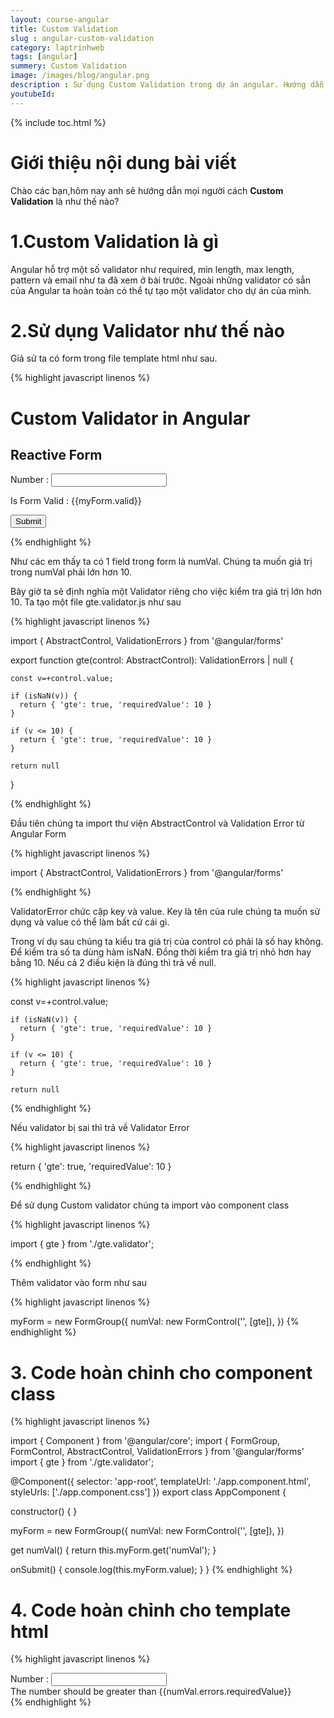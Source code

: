 ```yaml
---
layout: course-angular
title: Custom Validation  
slug : angular-custom-validation
category: laptrinhweb
tags: [angular]
summery: Custom Validation   
image: /images/blog/angular.png
description : Sử dụng Custom Validation trong dự án angular. Hướng dẫn cài đặt Custom Validation vào dự án Angular. Hướng dẫn các tạo một ứng dụng Custom Validation.
youtubeId: 
---
```


{% include toc.html %}

# **Giới thiệu nội dung bài viết**

Chào các bạn,hôm nay anh sẽ hướng dẫn mọi người cách <b>Custom Validation</b> là như thế nào?

# **1.Custom Validation là gì**

Angular hỗ trợ một số validator như required, min length, max length, pattern và email như ta đã xem ở bài trước. Ngoài những validator có sẳn của Angular ta hoàn toàn có thể tự tạo một validator cho dự án của mình.


# **2.Sử dụng Validator như thế nào**

Giả sử ta có form trong file template html như sau.

{% highlight javascript linenos %}

<h1>Custom Validator in Angular</h1>
 
<h2>Reactive Form</h2>
 
<form [formGroup]="myForm" (ngSubmit)="onSubmit()" novalidate>
 
  <div>
    <label for="numVal">Number :</label>
    <input type="text" id="numVal" name="numVal" formControlName="numVal">
  </div>
 
  <p>Is Form Valid : {{myForm.valid}} </p>
 
  <p>
    <button type="submit" [disabled]="!myForm.valid">Submit</button>
  </p>
 
</form>

{% endhighlight %} 

Như các em thấy ta có 1 field trong form là numVal. Chúng ta muốn giá trị trong numVal phải lớn hơn 10.

Bây giờ ta sẽ định nghĩa một Validator riêng cho việc kiểm tra giá trị lớn hơn 10. Ta tạo một file gte.validator.js như sau

{% highlight javascript linenos %}

import { AbstractControl, ValidationErrors } from '@angular/forms'
 
export function gte(control: AbstractControl): ValidationErrors | null {
 
    const v=+control.value;
 
    if (isNaN(v)) {
      return { 'gte': true, 'requiredValue': 10 }
    }      
 
    if (v <= 10) {
      return { 'gte': true, 'requiredValue': 10 }
    } 
 
    return null
 
}

{% endhighlight %} 

Đầu tiên chúng ta import thư viện AbstractControl và Validation Error từ Angular Form

{% highlight javascript linenos %}

import { AbstractControl, ValidationErrors } from '@angular/forms'

{% endhighlight %} 

ValidatorError chức cặp key và value. Key là tên của rule chúng ta muốn sử dụng và value có thể làm bất cứ cái gì.

Trong ví dụ sau chúng ta kiểu tra giá trị của control có phải là số hay không. Để kiểm tra số ta dùng hàm isNaN. Đồng thời kiểm tra giá trị nhỏ hơn hay bằng 10. Nếu cả 2 điều kiện là đúng thì trả về null.

{% highlight javascript linenos %}

const v=+control.value;
 
    if (isNaN(v)) {
      return { 'gte': true, 'requiredValue': 10 }
    }      
 
    if (v <= 10) {
      return { 'gte': true, 'requiredValue': 10 }
    } 
 
    return null
{% endhighlight %} 

Nếu validator bị sai thì trả về Validator Error

{% highlight javascript linenos %}

return { 'gte': true, 'requiredValue': 10 }

{% endhighlight %}

Để sử dụng Custom validator chúng ta import vào component class

{% highlight javascript linenos %}

import { gte } from './gte.validator';

{% endhighlight %}

Thêm validator vào form như sau


{% highlight javascript linenos %}

 myForm = new FormGroup({
    numVal: new FormControl('', [gte]),
  })
{% endhighlight %}

# **3. Code hoàn chỉnh cho component class**

{% highlight javascript linenos %}

import { Component } from '@angular/core';
import { FormGroup, FormControl, AbstractControl, ValidationErrors } from '@angular/forms'
import { gte } from './gte.validator';
 
@Component({
  selector: 'app-root',
  templateUrl: './app.component.html',
  styleUrls: ['./app.component.css']
})
export class AppComponent {
 
  constructor() {
  }
 
  myForm = new FormGroup({
    numVal: new FormControl('', [gte]),
  })
 
  get numVal() {
    return this.myForm.get('numVal');
  }
 
  onSubmit() {
    console.log(this.myForm.value);
  }
}
{% endhighlight %}

# **4. Code hoàn chỉnh cho template html**

{% highlight javascript linenos %}

 <div>
    <label for="numVal">Number :</label>
    <input type="text" id="numVal" name="numVal" formControlName="numVal">
    <div *ngIf="!numVal.valid && (numVal.dirty ||numVal.touched)">
      <div *ngIf="numVal.errors.gte">
        The number should be greater than {{numVal.errors.requiredValue}}
      </div>
    </div>
 
  </div>
{% endhighlight %}


